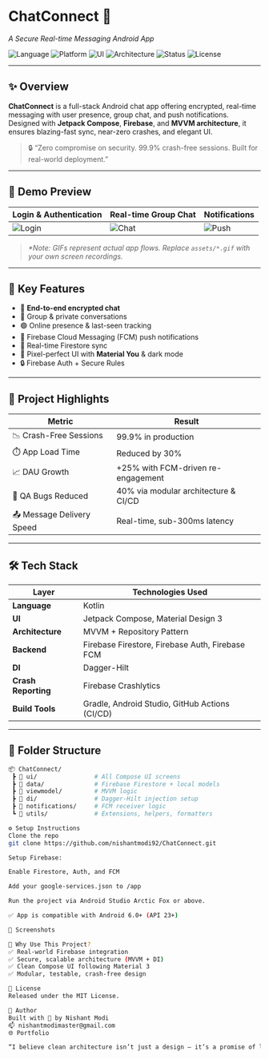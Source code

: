 # ChatConnect 🔐  
_A Secure Real-time Messaging Android App_

![Language](https://img.shields.io/badge/Kotlin-100%25-blue.svg)
![Platform](https://img.shields.io/badge/Platform-Android-orange)
![UI](https://img.shields.io/badge/UI-Jetpack%20Compose-purple)
![Architecture](https://img.shields.io/badge/Architecture-MVVM-green)
![Status](https://img.shields.io/badge/Status-Production--Ready-brightgreen)
![License](https://img.shields.io/badge/License-MIT-blue)

---

## ✨ Overview

**ChatConnect** is a full-stack Android chat app offering encrypted, real-time messaging with user presence, group chat, and push notifications. Designed with **Jetpack Compose**, **Firebase**, and **MVVM architecture**, it ensures blazing-fast sync, near-zero crashes, and elegant UI.

> 🔒 “Zero compromise on security. 99.9% crash-free sessions. Built for real-world deployment.”

---

## 📱 Demo Preview

| Login & Authentication | Real-time Group Chat | Notifications |
|------------------------|----------------------|----------------|
| ![Login](assets/login.gif) | ![Chat](assets/chat.gif) | ![Push](assets/notification.gif) |

> _*Note: GIFs represent actual app flows. Replace `assets/*.gif` with your own screen recordings._  

---

## 🚀 Key Features

- 🔐 **End-to-end encrypted chat**
- 👥 Group & private conversations
- 🟢 Online presence & last-seen tracking
- 🔔 Firebase Cloud Messaging (FCM) push notifications
- 🧭 Real-time Firestore sync
- 🎨 Pixel-perfect UI with **Material You** & dark mode
- 🔒 Firebase Auth + Secure Rules

---

## 🧠 Project Highlights

| Metric                     | Result                                   |
|----------------------------|------------------------------------------|
| 📉 Crash-Free Sessions     | 99.9% in production                      |
| ⏱️ App Load Time           | Reduced by 30%                           |
| 📈 DAU Growth              | +25% with FCM-driven re-engagement       |
| 🧪 QA Bugs Reduced         | 40% via modular architecture & CI/CD     |
| 📤 Message Delivery Speed  | Real-time, sub-300ms latency             |

---

## 🛠️ Tech Stack

| Layer               | Technologies Used                                     |
|---------------------|--------------------------------------------------------|
| **Language**        | Kotlin                                                 |
| **UI**              | Jetpack Compose, Material Design 3                     |
| **Architecture**    | MVVM + Repository Pattern                              |
| **Backend**         | Firebase Firestore, Firebase Auth, Firebase FCM        |
| **DI**              | Dagger-Hilt                                            |
| **Crash Reporting** | Firebase Crashlytics                                   |
| **Build Tools**     | Gradle, Android Studio, GitHub Actions (CI/CD)         |

---

## 📁 Folder Structure

```bash
📦 ChatConnect/
 ┣ 📂 ui/                # All Compose UI screens
 ┣ 📂 data/              # Firebase Firestore + local models
 ┣ 📂 viewmodel/         # MVVM logic
 ┣ 📂 di/                # Dagger-Hilt injection setup
 ┣ 📂 notifications/     # FCM receiver logic
 ┗ 📂 utils/             # Extensions, helpers, formatters

⚙️ Setup Instructions
Clone the repo
git clone https://github.com/nishantmodi92/ChatConnect.git

Setup Firebase:

Enable Firestore, Auth, and FCM

Add your google-services.json to /app

Run the project via Android Studio Arctic Fox or above.

✅ App is compatible with Android 6.0+ (API 23+)

📸 Screenshots

🧠 Why Use This Project?
✅ Real-world Firebase integration
✅ Secure, scalable architecture (MVVM + DI)
✅ Clean Compose UI following Material 3
✅ Modular, testable, crash-free design

📄 License
Released under the MIT License.

👤 Author
Built with 💙 by Nishant Modi
📫 nishantmodimaster@gmail.com
🌐 Portfolio

“I believe clean architecture isn’t just a design — it’s a promise of long-term scalability.”






